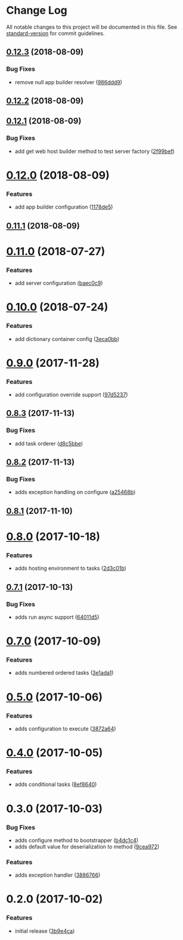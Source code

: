 # Change Log

All notable changes to this project will be documented in this file. See [standard-version](https://github.com/conventional-changelog/standard-version) for commit guidelines.

<a name="0.12.3"></a>
## [0.12.3](https://github.com/devdigital/AutofacBoot/compare/v0.12.2...v0.12.3) (2018-08-09)


### Bug Fixes

* remove null app builder resolver ([986ddd9](https://github.com/devdigital/AutofacBoot/commit/986ddd9))



<a name="0.12.2"></a>
## [0.12.2](https://github.com/devdigital/AutofacBoot/compare/v0.12.1...v0.12.2) (2018-08-09)



<a name="0.12.1"></a>
## [0.12.1](https://github.com/devdigital/AutofacBoot/compare/v0.12.0...v0.12.1) (2018-08-09)


### Bug Fixes

* add get web host builder method to test server factory ([2f99bef](https://github.com/devdigital/AutofacBoot/commit/2f99bef))



<a name="0.12.0"></a>
# [0.12.0](https://github.com/devdigital/AutofacBoot/compare/v0.11.1...v0.12.0) (2018-08-09)


### Features

* add app builder configuration ([1178de5](https://github.com/devdigital/AutofacBoot/commit/1178de5))



<a name="0.11.1"></a>
## [0.11.1](https://github.com/devdigital/AutofacBoot/compare/v0.11.0...v0.11.1) (2018-08-09)



<a name="0.11.0"></a>
# [0.11.0](https://github.com/devdigital/AutofacBoot/compare/v0.10.0...v0.11.0) (2018-07-27)


### Features

* add server configuration ([baec0c9](https://github.com/devdigital/AutofacBoot/commit/baec0c9))



<a name="0.10.0"></a>
# [0.10.0](https://github.com/devdigital/AutofacBoot/compare/v0.9.0...v0.10.0) (2018-07-24)


### Features

* add dictionary container config ([3eca0bb](https://github.com/devdigital/AutofacBoot/commit/3eca0bb))



<a name="0.9.0"></a>
# [0.9.0](https://github.com/devdigital/AutofacBoot/compare/v0.8.3...v0.9.0) (2017-11-28)


### Features

* add configuration override support ([97d5237](https://github.com/devdigital/AutofacBoot/commit/97d5237))



<a name="0.8.3"></a>
## [0.8.3](https://github.com/devdigital/AutofacBoot/compare/v0.8.2...v0.8.3) (2017-11-13)


### Bug Fixes

* add task orderer ([d8c5bbe](https://github.com/devdigital/AutofacBoot/commit/d8c5bbe))



<a name="0.8.2"></a>
## [0.8.2](https://github.com/devdigital/AutofacBoot/compare/v0.8.1...v0.8.2) (2017-11-13)


### Bug Fixes

* adds exception handling on configure ([a25468b](https://github.com/devdigital/AutofacBoot/commit/a25468b))



<a name="0.8.1"></a>
## [0.8.1](https://github.com/devdigital/AutofacBoot/compare/v0.8.0...v0.8.1) (2017-11-10)



<a name="0.8.0"></a>
# [0.8.0](https://github.com/devdigital/AutofacBoot/compare/v0.7.1...v0.8.0) (2017-10-18)


### Features

* adds hosting environment to tasks ([2d3c01b](https://github.com/devdigital/AutofacBoot/commit/2d3c01b))



<a name="0.7.1"></a>
## [0.7.1](https://github.com/devdigital/AutofacBoot/compare/v0.7.0...v0.7.1) (2017-10-13)


### Bug Fixes

* adds run async support ([64011d5](https://github.com/devdigital/AutofacBoot/commit/64011d5))



<a name="0.7.0"></a>
# [0.7.0](https://github.com/devdigital/AutofacBoot/compare/v0.4.0...v0.7.0) (2017-10-09)

### Features

* adds numbered ordered tasks ([3e1ada1](https://github.com/devdigital/AutofacBoot/commit/3e1ada1))


<a name="0.5.0"></a>
# [0.5.0](https://github.com/devdigital/AutofacBoot/compare/v0.3.0...v0.5.0) (2017-10-06)


### Features

* adds configuration to execute ([3872a64](https://github.com/devdigital/AutofacBoot/commit/3872a64))



<a name="0.4.0"></a>
# [0.4.0](https://github.com/devdigital/AutofacBoot/compare/v0.2.0...v0.4.0) (2017-10-05)

### Features

* adds conditional tasks ([8ef8640](https://github.com/devdigital/AutofacBoot/commit/8ef8640))


<a name="0.3.0"></a>
# 0.3.0 (2017-10-03)


### Bug Fixes

* adds configure method to bootstrapper ([b4dc1c4](https://github.com/devdigital/AutofacBoot/commit/b4dc1c4))
* adds default value for deserialization to method ([9cea972](https://github.com/devdigital/AutofacBoot/commit/9cea972))


### Features

* adds exception handler ([3886766](https://github.com/devdigital/AutofacBoot/commit/3886766))

<a name="0.2.0"></a>
# 0.2.0 (2017-10-02)


### Features

* initial release ([3b9e4ca](https://github.com/devdigital/AutofacBoot/commit/3b9e4ca))
